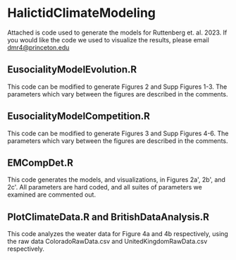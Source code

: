 # HalictidClimateModeling

Attached is code used to generate the models for Ruttenberg et. al. 2023.  If you would like the code we used to visualize the results, please email dmr4@princeton.edu

## EusocialityModelEvolution.R

This code can be modified to generate Figures 2 and Supp Figures 1-3.  The parameters which vary between the figures are described in the comments. 

## EusocialityModelCompetition.R

This code can be modified to generate Figures 3 and Supp Figures 4-6.  The parameters which vary between the figures are described in the comments. 

## EMCompDet.R

This code generates the models, and visualizations, in Figures 2a', 2b', and 2c'.  All parameters are hard coded, and all suites of parameters we examined are commented out.  

## PlotClimateData.R and BritishDataAnalysis.R

This code analyzes the weater data for Figure 4a and 4b respectively, using the raw data ColoradoRawData.csv and UnitedKingdomRawData.csv respectively.

